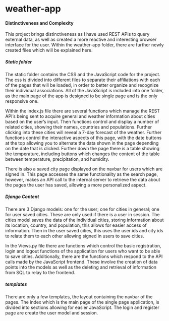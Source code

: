 # weather-app

#### Distinctiveness and Complexity
This project brings distinctiveness as I have used REST APIs to query external data, as well as created a more reactive and interesting browser interface for the user. Within the weather-app folder, there are further newly created files which will be explained here.

##### Static folder

The static folder contains the CSS and the JavaScript code for the project. The css is divided into different files to separate their affiliations with each of the pages that will be loaded, in order to better organize and recognize their individual associations. All of the JavaScript is included into one folder, as the main page of the app is designed to be single page and is the only responsive one.

Within the index.js file there are several functions which manage the REST API’s being sent to acquire general and weather information about cities based on the user’s input. Then functions control and display a number of related cities, showing their names, countries and populations. Further clicking into these cities will reveal a 7-day forecast of the weather. Further functions control the interactive aspects of this page, with the date buttons at the top allowing you to alternate the data shown in the page depending on the date that is clicked. Further down the page there is a table showing the temperature, including buttons which changes the content of the table between temperature, precipitation, and humidity. 

There is also a saved city page displayed on the navbar for users which are signed in. This page accesses the same functionality as the search page, however, makes an API call to the internal server to retrieve the data about the pages the user has saved, allowing a more personalized aspect. 

##### Django Content

There are 3 Django models: one for the user; one for cities in general; one for user saved cities. These are only used if there is a user in session. The cities model saves the data of the individual cities, storing information about its location, country, and population, this allows for easier access of information. Then in the user saved cities, this uses the user ids and city ids to relate them to each other allowing signed in users to save cities. 

In the Views.py file there are functions which control the basic registration, login and logout functions of the application for users who want to be able to save cities. Additionally, there are the functions which respond to the API calls made by the JavaScript frontend. These involve the creation of data points into the models as well as the deleting and retrieval of information from SQL to relay to the frontend. 

##### templates

There are only a few templates, the layout containing the navbar of the pages. The index which is the main page of the single page application, is divided into sections allowing for easier JavaScript. The login and register page are create the user model and session. 

